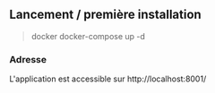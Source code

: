 ## Lancement / première installation

> docker docker-compose up -d

### Adresse
L'application est accessible sur http://localhost:8001/
